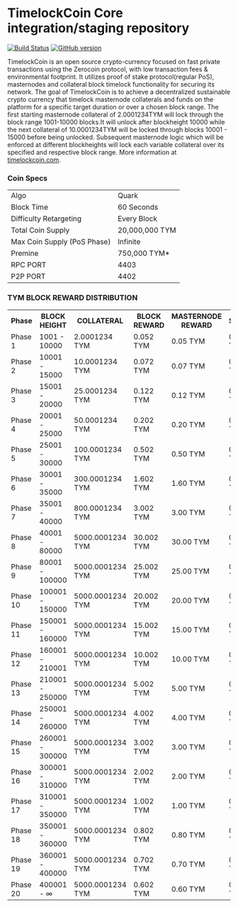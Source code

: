 TimelockCoin Core integration/staging repository
=====================================

[![Build Status](https://travis-ci.org/TimelockCoin-Project/TimelockCoin.svg?branch=master)](https://travis-ci.org/TimelockCoin-Project/TimelockCoin) [![GitHub version](https://badge.fury.io/gh/TimelockCoin-Project%2FTimelockCoin.svg)](https://badge.fury.io/gh/TimelockCoin-Project%2FTimelockCoin)

TimelockCoin is an open source crypto-currency focused on fast private transactions using the Zerocoin protocol, with low transaction fees & environmental footprint.  It utilizes proof of stake protocol(regular PoS), masternodes and collateral block timelock functionality for securing its network.
The goal of TimelockCoin is to achieve a decentralized sustainable crypto currency that timelock masternode collaterals and funds on the platform for a specific target duration or over a chosen block range.
The first starting masternode collateral of 2.0001234TYM will lock through the block range 1001-10000 blocks.It will unlock after blockheight 10000 while the next collateral of 10.0001234TYM will be locked through blocks 10001 - 15000 before being unlocked. Subsequent masternode logic which will be enforced at different blockheights will lock each variable collateral over its specified and respective block range. 
More information at [timelockcoin.com](http://www.timelockcoin.com).
### Coin Specs
<table>
<tr><td>Algo</td><td>Quark</td></tr>
<tr><td>Block Time</td><td>60 Seconds</td></tr>
<tr><td>Difficulty Retargeting</td><td>Every Block</td></tr>
<tr><td>Total Coin Supply</td><td>20,000,000 TYM</td></tr>
<tr><td>Max Coin Supply (PoS Phase)</td><td>Infinite</td></tr>
<tr><td>Premine</td><td>750,000 TYM*</td></tr>
<tr><td>RPC PORT</td><td>4403</td></tr>
<tr><td>P2P PORT</td><td>4402</td></tr>
</table>

### TYM BLOCK REWARD DISTRIBUTION

<table>
<th>Phase</th><th>BLOCK HEIGHT</th><th>COLLATERAL</th><th>BLOCK REWARD</th><th>MASTERNODE REWARD</th><th>STAKING</th>
<tr><td>Phase 1</td><td>1001 - 10000</td><td>2.0001234 TYM</td><td>0.052 TYM</td><td>0.05 TYM</td><td>0.002 TYM</td></tr>
<tr><td>Phase 2</td><td>10001 - 15000</td><td>10.0001234 TYM</td><td>0.072 TYM</td><td>0.07 TYM</td><td>0.002 TYM</td></tr>
<tr><td>Phase 3</td><td>15001 - 20000</td><td>25.0001234 TYM</td><td>0.122 TYM</td><td>0.12 TYM</td><td>0.002 TYM</td></tr>
<tr><td>Phase 4</td><td>20001 - 25000</td><td>50.0001234 TYM</td><td>0.202 TYM</td><td>0.20 TYM</td><td>0.002 TYM</td></tr>
<tr><td>Phase 5</td><td>25001 - 30000</td><td>100.0001234 TYM</td><td>0.502 TYM</td><td>0.50 TYM</td><td>0.002 TYM</td></tr>
<tr><td>Phase 6</td><td>30001 - 35000</td><td>300.0001234 TYM</td><td>1.602 TYM</td><td>1.60 TYM</td><td>0.002 TYM</td></tr>
<tr><td>Phase 7</td><td>35001 - 40000</td><td>800.0001234 TYM</td><td>3.002 TYM</td><td>3.00 TYM</td><td>0.002 TYM</td></tr>
<tr><td>Phase 8</td><td>40001 - 80000</td><td>5000.0001234 TYM</td><td>30.002 TYM</td><td>30.00 TYM</td><td>0.002 TYM</td></tr>
<tr><td>Phase 9</td><td>80001 - 100000</td><td>5000.0001234 TYM</td><td>25.002 TYM</td><td>25.00 TYM</td><td>0.002 TYM</td></tr>
<tr><td>Phase 10</td><td>100001 - 150000</td><td>5000.0001234 TYM</td><td>20.002 TYM</td><td>20.00 TYM</td><td>0.002 TYM</td></tr>
<tr><td>Phase 11</td><td>150001 - 160000</td><td>5000.0001234 TYM</td><td>15.002 TYM</td><td>15.00 TYM</td><td>0.002 TYM</td></tr>
<tr><td>Phase 12</td><td>160001 - 210001</td><td>5000.0001234 TYM</td><td>10.002 TYM</td><td>10.00 TYM</td><td>0.002 TYM</td></tr>
<tr><td>Phase 13</td><td>210001 - 250000</td><td>5000.0001234 TYM</td><td>5.002 TYM</td><td>5.00 TYM</td><td>0.002 TYM</td></tr>
<tr><td>Phase 14</td><td>250001 - 260000</td><td>5000.0001234 TYM</td><td>4.002 TYM</td><td>4.00 TYM</td><td>0.002 TYM</td></tr>
<tr><td>Phase 15</td><td>260001 - 300000</td><td>5000.0001234 TYM</td><td>3.002 TYM</td><td>3.00 TYM</td><td>0.002 TYM</td></tr>
<tr><td>Phase 16</td><td>300001 - 310000</td><td>5000.0001234 TYM</td><td>2.002 TYM</td><td>2.00 TYM</td><td>0.002 TYM</td></tr>
<tr><td>Phase 17</td><td>310001 - 350000</td><td>5000.0001234 TYM</td><td>1.002 TYM</td><td>1.00 TYM</td><td>0.002 TYM</td></tr>
<tr><td>Phase 18</td><td>350001 - 360000</td><td>5000.0001234 TYM</td><td>0.802 TYM</td><td>0.80 TYM</td><td>0.002 TYM</td></tr>
<tr><td>Phase 19</td><td>360001 - 400000</td><td>5000.0001234 TYM</td><td>0.702 TYM</td><td>0.70 TYM</td><td>0.002 TYM</td></tr>
<tr><td>Phase 20</td><td>400001 - ∞</td><td>5000.0001234 TYM</td><td>0.602 TYM</td><td>0.60 TYM</td><td>0.002 TYM</td></tr>
</table>
